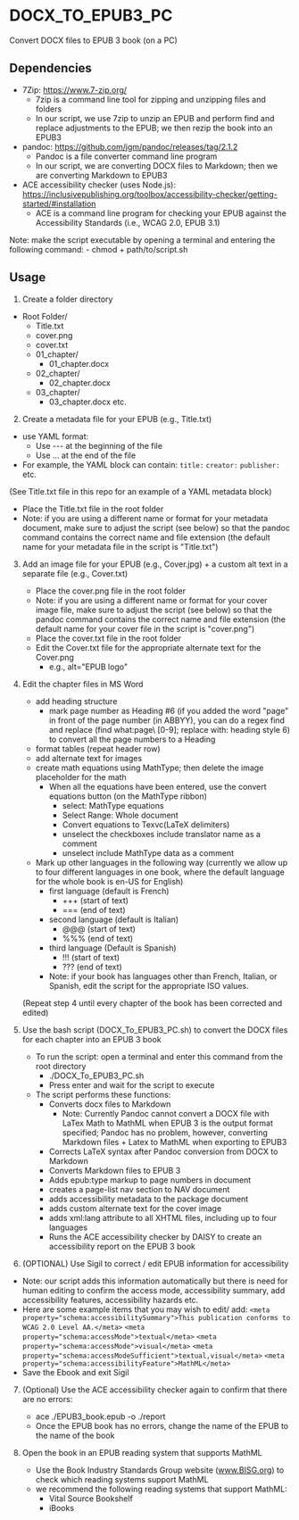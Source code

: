 # DOCX_TO_EPUB3_PC
Convert DOCX files to EPUB 3 book (on a PC)

## Dependencies

- 7Zip: https://www.7-zip.org/
	- 7zip is a command line tool for zipping and unzipping files and folders
	- In our script, we use 7zip to unzip an EPUB and perform find and replace adjustments to the EPUB; we then rezip the book into an EPUB3
- pandoc: https://github.com/jgm/pandoc/releases/tag/2.1.2
	- Pandoc is a file converter command line program
	- In our script, we are converting DOCX files to Markdown; then we are converting Markdown to EPUB3
- ACE accessibility checker (uses Node.js): https://inclusivepublishing.org/toolbox/accessibility-checker/getting-started/#installation
	- ACE is a command line program for checking your EPUB against the Accessibility Standards (i.e., WCAG 2.0, EPUB 3.1)

Note: make the script executable by opening a terminal and entering the following command:
		- chmod + path/to/script.sh

## Usage

1. Create a folder directory

- Root Folder/
	- Title.txt
	- cover.png
	- cover.txt
	- 01_chapter/
		- 01_chapter.docx
	- 02_chapter/
		- 02_chapter.docx
	- 03_chapter/
		- 03_chapter.docx etc.

2. Create a metadata file for your EPUB (e.g., Title.txt)

- use YAML format:
	- Use --- at the beginning of the file
	- Use ... at the end of the file
- For example, the YAML block can contain:
`title:`
`creator:`
`publisher:` etc.

(See Title.txt file in this repo for an example of a YAML metadata block)

- Place the Title.txt file in the root folder
- Note: if you are using a different name or format for your metadata document, make sure to adjust the script (see below) so that the pandoc command contains the correct name and file extension (the default name for your metadata file in the script is "Title.txt")

3. Add an image file for your EPUB (e.g., Cover.jpg) + a custom alt text in a separate file (e.g., Cover.txt)
	- Place the cover.png file in the root folder
	- Note: if you are using a different name or format for your cover image file, make sure to adjust the script (see below) so that the pandoc command contains the correct name and file extension (the default name for your cover file in the script is "cover.png")
	- Place the cover.txt file in the root folder
	- Edit the Cover.txt file for the appropriate alternate text for the Cover.png
		- e.g., alt="EPUB logo"

4. Edit the chapter files in MS Word

	- add heading structure
		- mark page number as Heading #6 (if you added the word "page" in front of the page number (in ABBYY), you can do a regex find and replace (find what:page\ [0-9]; replace with: heading style 6) to convert all the page numbers to a Heading
	- format tables (repeat header row)
	- add alternate text for images
	- create math equations using MathType; then delete the image placeholder for the math
		- When all the equations have been entered, use the convert equations button (on the MathType ribbon)
			- select: MathType equations
			- Select Range: Whole document
			- Convert equations to Texvc(LaTeX delimiters)
			- unselect the checkboxes include translator name as a comment
			- unselect include MathType data as a comment
	- Mark up other languages in the following way (currently we allow up to four different languages in one book, where the default language for the whole book is en-US for English)
		- first language (default is French)
			- +++ (start of text)
			- === (end of text)
		- second language (default is Italian)
			- @@@ (start of text)
			- %%% (end of text)
		- third language (Default is Spanish)
			- !!! (start of text)
			- ??? (end of text)
		- Note: if your book has languages other than French, Italian, or Spanish, edit the script for the appropriate ISO values.

	(Repeat step 4 until every chapter of the book has been corrected and edited)

5. Use the bash script (DOCX_To_EPUB3_PC.sh) to convert the DOCX files for each chapter into an EPUB 3 book

	- To run the script: open a terminal and enter this command from the root directory
		- ./DOCX_To_EPUB3_PC.sh
		- Press enter and wait for the script to execute
	- The script performs these functions:
		- Converts docx files to Markdown 
			- Note: Currently Pandoc cannot convert a DOCX file with LaTex Math to MathML when EPUB 3 is the output format specified; Pandoc has no problem, however, converting Markdown files + Latex to MathML when exporting to EPUB3
		- Corrects LaTeX syntax after Pandoc conversion from DOCX to Markdown
		- Converts Markdown files to EPUB 3
		- Adds epub:type markup to page numbers in document
		- creates a page-list nav section to NAV document
		- adds accessibility metadata to the package document
		- adds custom alternate text for the cover image
		- adds xml:lang attribute to all XHTML files, including up to four languages
		- Runs the ACE accessibility checker by DAISY to create an accessibility report on the EPUB 3 book

6. (OPTIONAL) Use Sigil to correct / edit EPUB information for accessibility 

- Note: our script adds this information automatically but there is need for human editing to confirm the access mode, accessibility summary, add accessibility features, accessibility hazards etc.
- Here are some example items that you may wish to edit/ add:
`<meta property="schema:accessibilitySummary">This publication conforms to WCAG 2.0 Level AA.</meta>`
`<meta property="schema:accessMode">textual</meta>`
`<meta property="schema:accessMode">visual</meta>`
`<meta property="schema:accessModeSufficient">textual,visual</meta>`
`<meta property="schema:accessibilityFeature">MathML</meta>`
- Save the Ebook and exit Sigil

7. (Optional) Use the ACE accessibility checker again to confirm that there are no errors:

	- ace ./EPUB3_book.epub -o ./report
	- Once the EPUB book has no errors, change the name of the EPUB to the name of the book
	
8. Open the book in an EPUB reading system that supports MathML

	- Use the Book Industry Standards Group website (www.BISG.org) to check which reading systems support MathML
	- we recommend the following reading systems that support MathML:
		- Vital Source Bookshelf
		- iBooks
